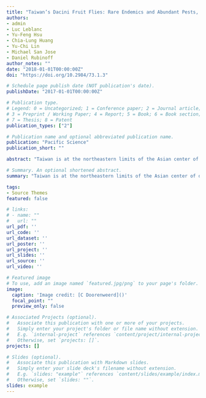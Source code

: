```yaml
---
title: "Taiwan’s Dacini Fruit Flies: Rare Endemics and Abundant Pests, along Altitudinal Gradients"
authors:
- admin
- Luc Leblanc
- Yu-Feng Hsu
- Chia-Lung Huang
- Yu-Chi Lin
- Michael San Jose
- Daniel Rubinoff
author_notes: ""
date: "2018-01-01T00:00:00Z"
doi: "https://doi.org/10.2984/73.1.3"

# Schedule page publish date (NOT publication's date).
publishDate: "2017-01-01T00:00:00Z"

# Publication type.
# Legend: 0 = Uncategorized; 1 = Conference paper; 2 = Journal article;
# 3 = Preprint / Working Paper; 4 = Report; 5 = Book; 6 = Book section;
# 7 = Thesis; 8 = Patent
publication_types: ["2"]

# Publication name and optional abbreviated publication name.
publication: "Pacific Science"
publication_short: ""

abstract: "Taiwan is at the northeastern limits of the Asian center of diversity for fruit flies in the tribe Dacini, and the country has several endemic species. Between 2013 and 2015, we surveyed the diversity of dacine fruit flies in Taiwan using kairomone baited traps and found 15 species. We report four species for the first time in Taiwan and figure them: Bactrocera nigrifacia (Zhang, Ji, & Chen 2011), B. rubigina (Wang & Zhao 1989), B. dorsaloides (Hardy & Adachi 1954) and B. bhutaniae (Drew & Romig 2013). For the species that are classified as pests, we explored how their spatial distribution correlates with elevation. The oriental fruit fly, Bactrocera dorsalis (Hendel 1912), is the most abundant pest on the island, but decreases sharply in abundance at higher elevations. Other pest species occur in much smaller numbers and respond differently to elevation and latitude. We also re-evaluated all records of previously recorded species and add our records to provide a checklist with 30 species of Dacini that occur in Taiwan. All species are regarded as native, six are endemic, and seven are agricultural pests. Historical records were georeferenced and plotted on maps along with records from the 2013–2015 survey to collate all known distribution data. We briefly discuss the state of knowledge of the fruit flies in Taiwan and how the distribution and host usage of Dacini may change in the future. Finally, considering the economic importance of the group, our understanding of their diversity and distributions is surprisingly poor."

# Summary. An optional shortened abstract.
summary: "Taiwan is at the northeastern limits of the Asian center of diversity for fruit flies in the tribe Dacini, and the country has several endemic species."

tags:
- Source Themes
featured: false

# links:
# - name: ""
#   url: ""
url_pdf: ''
url_code: ''
url_dataset: ''
url_poster: ''
url_project: ''
url_slides: ''
url_source: ''
url_video: ''

# Featured image
# To use, add an image named `featured.jpg/png` to your page's folder. 
image:
  caption: 'Image credit: [C Doorenweerd]()'
  focal_point: ""
  preview_only: false

# Associated Projects (optional).
#   Associate this publication with one or more of your projects.
#   Simply enter your project's folder or file name without extension.
#   E.g. `internal-project` references `content/project/internal-project/index.md`.
#   Otherwise, set `projects: []`.
projects: []

# Slides (optional).
#   Associate this publication with Markdown slides.
#   Simply enter your slide deck's filename without extension.
#   E.g. `slides: "example"` references `content/slides/example/index.md`.
#   Otherwise, set `slides: ""`.
slides: example
---
```

